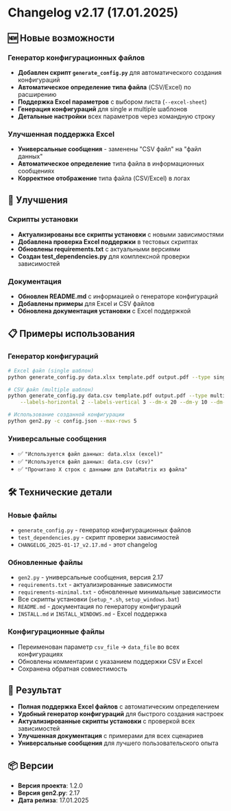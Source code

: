 # Changelog v2.17 (17.01.2025)

## 🆕 Новые возможности

### Генератор конфигурационных файлов
- **Добавлен скрипт `generate_config.py`** для автоматического создания конфигураций
- **Автоматическое определение типа файла** (CSV/Excel) по расширению
- **Поддержка Excel параметров** с выбором листа (`--excel-sheet`)
- **Генерация конфигураций** для single и multiple шаблонов
- **Детальные настройки** всех параметров через командную строку

### Улучшенная поддержка Excel
- **Универсальные сообщения** - заменены "CSV файл" на "файл данных"
- **Автоматическое определение** типа файла в информационных сообщениях
- **Корректное отображение** типа файла (CSV/Excel) в логах

## 🔧 Улучшения

### Скрипты установки
- **Актуализированы все скрипты установки** с новыми зависимостями
- **Добавлена проверка Excel поддержки** в тестовых скриптах
- **Обновлены requirements.txt** с актуальными версиями
- **Создан test_dependencies.py** для комплексной проверки зависимостей

### Документация
- **Обновлен README.md** с информацией о генераторе конфигураций
- **Добавлены примеры** для Excel и CSV файлов
- **Обновлена документация установки** с Excel поддержкой

## 📋 Примеры использования

### Генератор конфигураций
```bash
# Excel файл (single шаблон)
python generate_config.py data.xlsx template.pdf output.pdf --type single --excel-sheet 0

# CSV файл (multiple шаблон)
python generate_config.py data.csv template.pdf output.pdf --type multiple \
    --labels-horizontal 2 --labels-vertical 3 --dm-x 20 --dm-y 10 --dm-size 15

# Использование созданной конфигурации
python gen2.py -c config.json --max-rows 5
```

### Универсальные сообщения
- ✅ `"Используется файл данных: data.xlsx (excel)"`
- ✅ `"Используется файл данных: data.csv (csv)"`
- ✅ `"Прочитано X строк с данными для DataMatrix из файла"`

## 🛠 Технические детали

### Новые файлы
- `generate_config.py` - генератор конфигурационных файлов
- `test_dependencies.py` - скрипт проверки зависимостей
- `CHANGELOG_2025-01-17_v2.17.md` - этот changelog

### Обновленные файлы
- `gen2.py` - универсальные сообщения, версия 2.17
- `requirements.txt` - актуализированные зависимости
- `requirements-minimal.txt` - обновленные минимальные зависимости
- Все скрипты установки (`setup_*.sh`, `setup_windows.bat`)
- `README.md` - документация по генератору конфигураций
- `INSTALL.md` и `INSTALL_WINDOWS.md` - Excel поддержка

### Конфигурационные файлы
- Переименован параметр `csv_file` → `data_file` во всех конфигурациях
- Обновлены комментарии с указанием поддержки CSV и Excel
- Сохранена обратная совместимость

## 🎯 Результат

- **Полная поддержка Excel файлов** с автоматическим определением
- **Удобный генератор конфигураций** для быстрого создания настроек
- **Актуализированные скрипты установки** с проверкой всех зависимостей
- **Улучшенная документация** с примерами для всех сценариев
- **Универсальные сообщения** для лучшего пользовательского опыта

## 📦 Версии

- **Версия проекта**: 1.2.0
- **Версия gen2.py**: 2.17
- **Дата релиза**: 17.01.2025
